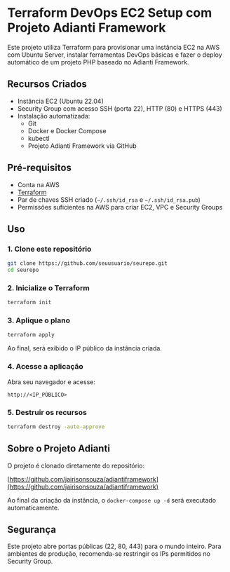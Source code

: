 # Terraform DevOps EC2 Setup com Projeto Adianti Framework

Este projeto utiliza Terraform para provisionar uma instância EC2 na AWS com Ubuntu Server, instalar ferramentas DevOps básicas e fazer o deploy automático de um projeto PHP baseado no Adianti Framework.

## Recursos Criados

- Instância EC2 (Ubuntu 22.04)
- Security Group com acesso SSH (porta 22), HTTP (80) e HTTPS (443)
- Instalação automatizada:
  - Git
  - Docker e Docker Compose
  - kubectl
  - Projeto Adianti Framework via GitHub

## Pré-requisitos

- Conta na AWS
- [Terraform](https://www.terraform.io/downloads)
- Par de chaves SSH criado (`~/.ssh/id_rsa` e `~/.ssh/id_rsa.pub`)
- Permissões suficientes na AWS para criar EC2, VPC e Security Groups

## Uso

### 1. Clone este repositório

```bash
git clone https://github.com/seuusuario/seurepo.git
cd seurepo
```

### 2. Inicialize o Terraform

```bash
terraform init
```

### 3. Aplique o plano

```bash
terraform apply
```

Ao final, será exibido o IP público da instância criada.

### 4. Acesse a aplicação

Abra seu navegador e acesse:

```
http://<IP_PÚBLICO>
```

### 5. Destruir os recursos

```bash
terraform destroy -auto-approve
```

## Sobre o Projeto Adianti

O projeto é clonado diretamente do repositório:

[https://github.com/jairisonsouza/adiantiframework](https://github.com/jairisonsouza/adiantiframework)

Ao final da criação da instância, o `docker-compose up -d` será executado automaticamente.

## Segurança

Este projeto abre portas públicas (22, 80, 443) para o mundo inteiro. Para ambientes de produção, recomenda-se restringir os IPs permitidos no Security Group.
